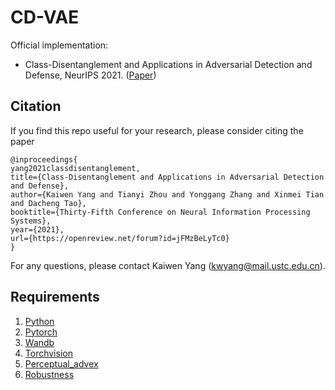 # CD-VAE

Official implementation:
- Class-Disentanglement and Applications in Adversarial Detection and Defense, NeurIPS 2021. ([Paper](https://openreview.net/pdf?id=jFMzBeLyTc0))

## Citation

If you find this repo useful for your research, please consider citing the paper
```
@inproceedings{
yang2021classdisentanglement,
title={Class-Disentanglement and Applications in Adversarial Detection and Defense},
author={Kaiwen Yang and Tianyi Zhou and Yonggang Zhang and Xinmei Tian and Dacheng Tao},
booktitle={Thirty-Fifth Conference on Neural Information Processing Systems},
year={2021},
url={https://openreview.net/forum?id=jFMzBeLyTc0}
}
```

For any questions, please contact Kaiwen Yang (kwyang@mail.ustc.edu.cn).

## Requirements

1. [Python](https://www.python.org/)
2. [Pytorch](https://pytorch.org/)
3. [Wandb](https://wandb.ai/site)
4. [Torchvision](https://pytorch.org/vision/stable/index.html)
5. [Perceptual_advex](https://github.com/cassidylaidlaw/perceptual-advex)
6. [Robustness](https://github.com/MadryLab/robustness)
